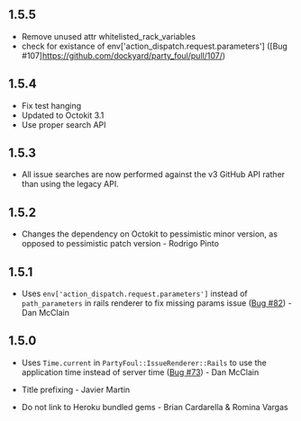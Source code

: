 ## 1.5.5
 * Remove unused attr whitelisted\_rack\_variables
 * check for existance of env['action_dispatch.request.parameters'] ([Bug #107]https://github.com/dockyard/party_foul/pull/107/)
 
## 1.5.4
 * Fix test hanging
 * Updated to Octokit 3.1
 * Use proper search API

## 1.5.3
 * All issue searches are now performed against the v3 GitHub API rather than
   using the legacy API.

## 1.5.2
 * Changes the dependency on Octokit to pessimistic minor version, as
   opposed to pessimistic patch version - Rodrigo Pinto

## 1.5.1
 
 * Uses `env['action_dispatch.request.parameters']` instead of
   `path_parameters` in rails renderer to fix missing params issue
   ([Bug #82](https://github.com/dockyard/party_foul/issues/82)) - Dan McClain

## 1.5.0

 * Uses `Time.current` in `PartyFoul::IssueRenderer::Rails` to use the
   application time instead of server time
   ([Bug #73](https://github.com/dockyard/party_foul/issues/73)) - Dan McClain

 * Title prefixing - Javier Martin
 * Do not link to Heroku bundled gems - Brian Cardarella & Romina Vargas
